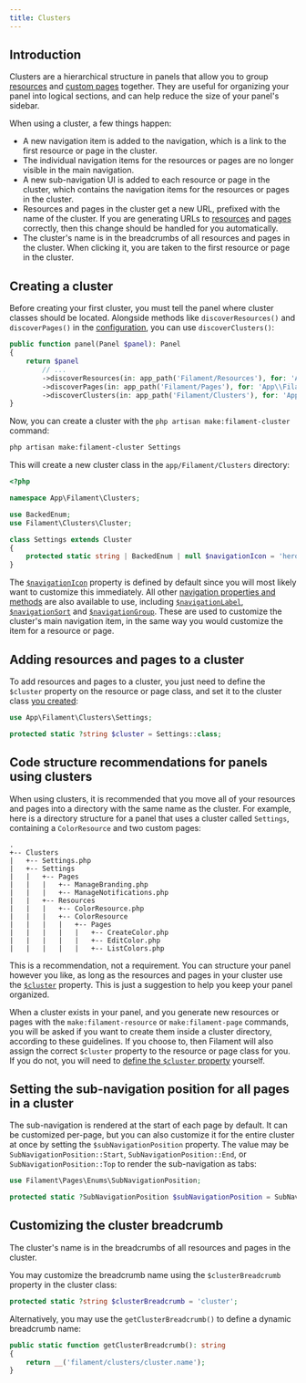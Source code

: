 ```yaml
---
title: Clusters
---
```


## Introduction

Clusters are a hierarchical structure in panels that allow you to group [resources](../resources) and [custom pages](../pages) together. They are useful for organizing your panel into logical sections, and can help reduce the size of your panel's sidebar.

When using a cluster, a few things happen:

- A new navigation item is added to the navigation, which is a link to the first resource or page in the cluster.
- The individual navigation items for the resources or pages are no longer visible in the main navigation.
- A new sub-navigation UI is added to each resource or page in the cluster, which contains the navigation items for the resources or pages in the cluster.
- Resources and pages in the cluster get a new URL, prefixed with the name of the cluster. If you are generating URLs to [resources](../resources#generating-urls-to-resource-pages) and [pages](../pages#generating-urls-to-pages) correctly, then this change should be handled for you automatically.
- The cluster's name is in the breadcrumbs of all resources and pages in the cluster. When clicking it, you are taken to the first resource or page in the cluster.

## Creating a cluster

Before creating your first cluster, you must tell the panel where cluster classes should be located. Alongside methods like `discoverResources()` and `discoverPages()` in the [configuration](../advanced/configuration), you can use `discoverClusters()`:

```php
public function panel(Panel $panel): Panel
{
    return $panel
        // ...
        ->discoverResources(in: app_path('Filament/Resources'), for: 'App\\Filament\\Resources')
        ->discoverPages(in: app_path('Filament/Pages'), for: 'App\\Filament\\Pages')
        ->discoverClusters(in: app_path('Filament/Clusters'), for: 'App\\Filament\\Clusters');
}
```

Now, you can create a cluster with the `php artisan make:filament-cluster` command:

```bash
php artisan make:filament-cluster Settings
```

This will create a new cluster class in the `app/Filament/Clusters` directory:

```php
<?php

namespace App\Filament\Clusters;

use BackedEnum;
use Filament\Clusters\Cluster;

class Settings extends Cluster
{
    protected static string | BackedEnum | null $navigationIcon = 'heroicon-o-squares-2x2';
}
```

The [`$navigationIcon`](../navigation#customizing-a-navigation-items-icon) property is defined by default since you will most likely want to customize this immediately. All other [navigation properties and methods](../navigation) are also available to use, including [`$navigationLabel`](../navigation#customizing-a-navigation-items-label), [`$navigationSort`](../navigation#sorting-navigation-items) and [`$navigationGroup`](../navigation#grouping-navigation-items). These are used to customize the cluster's main navigation item, in the same way you would customize the item for a resource or page.

## Adding resources and pages to a cluster

To add resources and pages to a cluster, you just need to define the `$cluster` property on the resource or page class, and set it to the cluster class [you created](#creating-a-cluster):

```php
use App\Filament\Clusters\Settings;

protected static ?string $cluster = Settings::class;
```

## Code structure recommendations for panels using clusters

When using clusters, it is recommended that you move all of your resources and pages into a directory with the same name as the cluster. For example, here is a directory structure for a panel that uses a cluster called `Settings`, containing a `ColorResource` and two custom pages:

```
.
+-- Clusters
|   +-- Settings.php
|   +-- Settings
|   |   +-- Pages
|   |   |   +-- ManageBranding.php
|   |   |   +-- ManageNotifications.php
|   |   +-- Resources
|   |   |   +-- ColorResource.php
|   |   |   +-- ColorResource
|   |   |   |   +-- Pages
|   |   |   |   |   +-- CreateColor.php
|   |   |   |   |   +-- EditColor.php
|   |   |   |   |   +-- ListColors.php
```

This is a recommendation, not a requirement. You can structure your panel however you like, as long as the resources and pages in your cluster use the [`$cluster`](#adding-resources-and-pages-to-a-cluster) property. This is just a suggestion to help you keep your panel organized.

When a cluster exists in your panel, and you generate new resources or pages with the `make:filament-resource` or `make:filament-page` commands, you will be asked if you want to create them inside a cluster directory, according to these guidelines. If you choose to, then Filament will also assign the correct `$cluster` property to the resource or page class for you. If you do not, you will need to [define the `$cluster` property](#adding-resources-and-pages-to-a-cluster) yourself.

## Setting the sub-navigation position for all pages in a cluster

The sub-navigation is rendered at the start of each page by default. It can be customized per-page, but you can also customize it for the entire cluster at once by setting the `$subNavigationPosition` property. The value may be `SubNavigationPosition::Start`, `SubNavigationPosition::End`, or `SubNavigationPosition::Top` to render the sub-navigation as tabs:

```php
use Filament\Pages\Enums\SubNavigationPosition;

protected static ?SubNavigationPosition $subNavigationPosition = SubNavigationPosition::End;
```

## Customizing the cluster breadcrumb

The cluster's name is in the breadcrumbs of all resources and pages in the cluster.

You may customize the breadcrumb name using the `$clusterBreadcrumb` property in the cluster class:

```php
protected static ?string $clusterBreadcrumb = 'cluster';
```

Alternatively, you may use the `getClusterBreadcrumb()` to define a dynamic breadcrumb name:

```php
public static function getClusterBreadcrumb(): string
{
    return __('filament/clusters/cluster.name');
}
```
